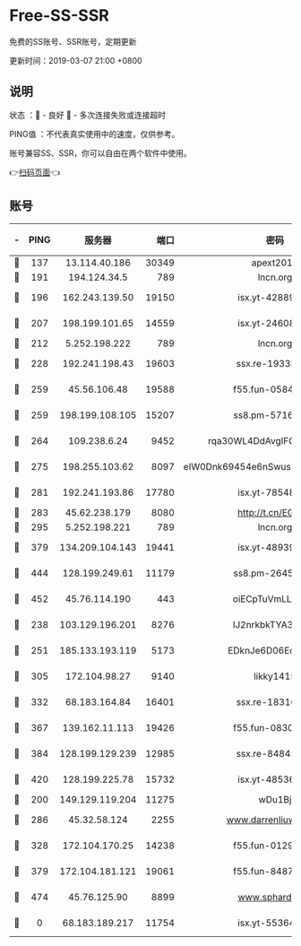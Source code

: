 # Free-SS-SSR

免费的SS账号、SSR账号，定期更新

更新时间：2019-03-07 21:00 +0800

## 说明

状态     ：🙂 - 良好 🙁 - 多次连接失败或连接超时

PING值   ：不代表真实使用中的速度，仅供参考。

账号兼容SS、SSR，你可以自由在两个软件中使用。

👉[扫码页面](https://liesauer.github.io/Free-SS-SSR/)👈

## 账号

|-|PING|服务器|端口|密码|加密方式|区域|
|:----:|:----:|:-----:|-----:|:----:|:----:|:----:|
|🙂|137|13.114.40.186|30349|apext2019|chacha20|JP|
|🙂|191|194.124.34.5|789|lncn.org|rc4|JP|
|🙂|196|162.243.139.50|19150|isx.yt-42889129|aes-256-cfb|US|
|🙂|207|198.199.101.65|14559|isx.yt-24608045|aes-256-cfb|US|
|🙂|212|5.252.198.222|789|lncn.org|rc4|JP|
|🙂|228|192.241.198.43|19603|ssx.re-19333093|aes-256-cfb|US|
|🙂|259|45.56.106.48|19588|f55.fun-05844532|aes-256-cfb|US|
|🙂|259|198.199.108.105|15207|ss8.pm-57164721|aes-256-cfb|US|
|🙂|264|109.238.6.24|9452|rqa30WL4DdAvgIFG6Fs3znzTa|aes-256-cfb|FR|
|🙂|275|198.255.103.62|8097|eIW0Dnk69454e6nSwuspv9DmS201tQ0D|aes-256-cfb|US|
|🙂|281|192.241.193.86|17780|isx.yt-78548549|aes-256-cfb|US|
|🙂|283|45.62.238.179|8080|http://t.cn/EGJIyrl|rc4-md5|CA|
|🙂|295|5.252.198.221|789|lncn.org|rc4|JP|
|🙂|379|134.209.104.143|19441|isx.yt-48939965|aes-256-cfb|SG|
|🙂|444|128.199.249.61|11179|ss8.pm-26454231|aes-256-cfb|SG|
|🙂|452|45.76.114.190|443|oiECpTuVmLLxk4Ts|aes-256-cfb|AU|
|🙂|238|103.129.196.201|8276|lJ2nrkbkTYA30wv0|aes-256-cfb|US|
|🙂|251|185.133.193.119|5173|EDknJe6D06EoWDaw|aes-256-cfb|US|
|🙂|305|172.104.98.27|9140|likky1415|aes-256-cfb|JP|
|🙂|332|68.183.164.84|16401|ssx.re-18316811|aes-256-cfb|US|
|🙂|367|139.162.11.113|19426|f55.fun-08309291|aes-256-cfb|SG|
|🙂|384|128.199.129.239|12985|ssx.re-84845857|aes-256-cfb|SG|
|🙂|420|128.199.225.78|15732|isx.yt-48536641|aes-256-cfb|SG|
|🙁|200|149.129.119.204|11275|wDu1Bj|rc4-md5|HK|
|🙁|286|45.32.58.124|2255|www.darrenliuwei.com|aes-256-cfb|JP|
|🙁|328|172.104.170.25|14238|f55.fun-01292218|aes-256-cfb|SG|
|🙁|379|172.104.181.121|19061|f55.fun-84870600|aes-256-cfb|SG|
|🙁|474|45.76.125.90|8899|www.sphard.com|aes-256-cfb|AU|
|🙁|0|68.183.189.217|11754|isx.yt-55364676|aes-256-cfb|SG|
